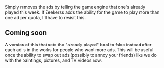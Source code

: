 Simply removes the ads by telling the game engine that one's already played this week.
If Zeekerss adds the ability for the game to play more than one ad per quota, I'll have to revisit this.

## Coming soon

A version of this that sets the "already played" bool to false instead after each ad is in the works for people who want more ads.
This will be useful once the ability to swap out ads (possibly to annoy your friends) like we do with the paintings, pictures, and TV videos now.